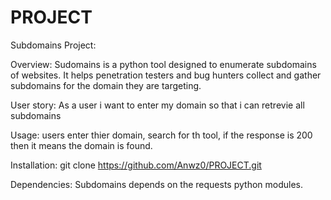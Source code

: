 # PROJECT
Subdomains Project:

Overview:
Sudomains is a python tool designed to enumerate subdomains of websites. It helps penetration testers and bug hunters collect and gather subdomains for the domain they are targeting.

User story:
As a user i want to enter my domain so that i can retrevie all subdomains

Usage:
users enter thier domain, search for th tool, if the response is 200 then it means the domain is found. 



Installation:
git clone https://github.com/Anwz0/PROJECT.git

Dependencies:
Subdomains depends on the requests python modules.

